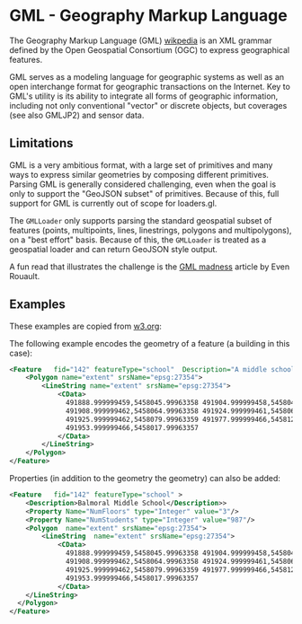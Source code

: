 # GML - Geography Markup Language

The Geography Markup Language (GML) [wikpedia](https://en.wikipedia.org/wiki/Geography_Markup_Language) is an XML grammar defined by the Open Geospatial Consortium (OGC) to express geographical features. 

GML serves as a modeling language for geographic systems as well as an open interchange format for geographic transactions on the Internet. Key to GML's utility is its ability to integrate all forms of geographic information, including not only conventional "vector" or discrete objects, but coverages (see also GMLJP2) and sensor data.

## Limitations

GML is a very ambitious format, with a large set of primitives and many ways to express similar geometries by composing different primitives. Parsing GML is generally considered challenging, even when the goal is only to support the "GeoJSON subset" of primitives.  Because of this, full support for GML is currently out of scope for loaders.gl.

The `GMLLoader` only supports parsing the standard geospatial subset of features (points, multipoints, lines, linestrings, polygons and multipolygons), on a "best effort" basis. Because of this, the `GMLLoader` is treated as a geospatial loader and can return GeoJSON style output.

A fun read that illustrates the challenge is the [GML madness](http://erouault.blogspot.com/2014/04/gml-madness.html) article by Even Rouault.

## Examples

These examples are copied from [w3.org](https://www.w3.org/Mobile/posdep/GMLIntroduction.html):

The following example encodes the geometry of a feature (a building in this case):

```xml
<Feature   fid="142" featureType="school"  Description="A middle school">
    <Polygon name="extent" srsName="epsg:27354">
        <LineString name="extent" srsName="epsg:27354">
            <CData>
              491888.999999459,5458045.99963358 491904.999999458,5458044.99963358
              491908.999999462,5458064.99963358 491924.999999461,5458064.99963358
              491925.999999462,5458079.99963359 491977.999999466,5458120.9996336
              491953.999999466,5458017.99963357 
            </CData>
        </LineString>
    </Polygon>
</Feature>
```

Properties (in addition to the geometry the geometry) can also be added:

```xml
<Feature   fid="142" featureType="school" >
    <Description>Balmoral Middle School</Description>>
    <Property Name="NumFloors" type="Integer" value="3"/>
    <Property Name="NumStudents" type="Integer" value="987"/>
    <Polygon  name="extent" srsName="epsg:27354">
        <LineString  name="extent" srsName="epsg:27354">
            <CData>
              491888.999999459,5458045.99963358 491904.999999458,5458044.99963358
              491908.999999462,5458064.99963358 491924.999999461,5458064.99963358
              491925.999999462,5458079.99963359 491977.999999466,5458120.9996336
              491953.999999466,5458017.99963357 
            </CData>
    </LineString>
  </Polygon>
</Feature>
```

